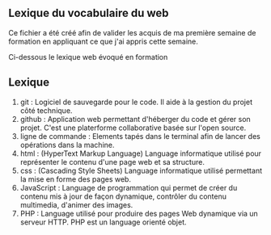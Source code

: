 ## Lexique du vocabulaire du web

Ce fichier a été créé afin de valider les acquis de ma première semaine de formation en appliquant ce que j'ai appris cette semaine. 

Ci-dessous le lexique web évoqué en formation

## Lexique

1. git : Logiciel de sauvegarde pour le code. Il aide à la gestion du projet côté technique.
2. github : Application web permettant d'héberger du code et gérer son projet. C'est une platerforme collaborative basée sur l'open source.
3. ligne de commande : Elements tapés dans le terminal afin de lancer des opérations dans la machine.
4. html : (HyperText Markup Language) Language informatique utilisé pour représenter le contenu d'une page web et sa structure.
5. css : (Cascading Style Sheets) Language informatique utilisé permettant la mise en forme des pages web. 
6. JavaScript : Language de programmation qui permet de créer du contenu mis à jour de façon dynamique, contrôler du contenu multimedia, d'animer des images.
7. PHP : Language utilisé pour produire des pages Web dynamique via un serveur HTTP. PHP est un language orienté objet. 
